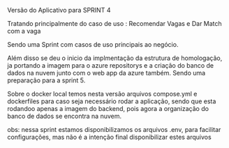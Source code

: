 Versão do Aplicativo para SPRINT 4

Tratando principalmente do caso de uso : Recomendar Vagas e Dar Match com a vaga

Sendo uma Sprint com casos de uso principais ao negócio.

Além disso se deu o inicio da implmentação da estrutura de homologação, ja portando a imagem para o azure repositorys e a criação do banco de dados na nuvem junto com o web app da azure também. Sendo uma preparação para a sprint 5.

Sobre o docker local temos nesta versão arquivos compose.yml e dockerfiles para caso seja necessário rodar a aplicação, sendo que esta rodandoo apenas a imagem do backend, pois agora a organização do banco de dados se encontra na nuvem.

obs: nessa sprint estamos disponibilizamos os arquivos .env, para facilitar configurações, mas não é a intenção final disponibilizar estes arquivos